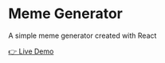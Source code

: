 # Meme Generator

<p>
 A simple meme generator created with React
</p>

<a href='https://xyzuka-meme-generator.netlify.app/'>👉 Live Demo</a>
